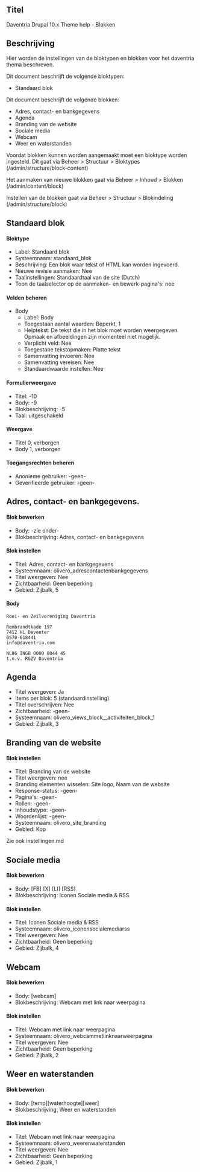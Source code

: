 ## Titel

Daventria Drupal 10.x Theme help - Blokken

## Beschrijving

Hier worden de instellingen van de bloktypen en blokken voor het daventria thema beschreven.

Dit document beschrijft de volgende bloktypen:

- Standaard blok

Dit document beschrijft de volgende blokken:

- Adres, contact- en bankgegevens
- Agenda
- Branding van de website
- Sociale media
- Webcam
- Weer en waterstanden

Voordat blokken kunnen worden aangemaakt moet een bloktype worden ingesteld. Dit gaat via Beheer > Structuur > Bloktypes (/admin/structure/block-content)

Het aanmaken van nieuwe blokken gaat via Beheer > Inhoud > Blokken (/admin/content/block)

Instellen van de blokken gaat via Beheer > Structuur > Blokindeling (/admin/structure/block)

## Standaard blok

#### Bloktype

- Label: Standaard blok
- Systeemnaam: standaard_blok
- Beschrijving: Een blok waar tekst of HTML kan worden ingevoerd.
- Nieuwe revisie aanmaken: Nee
- Taalinstellingen: Standaardtaal van de site (Dutch)
- Toon de taalselector op de aanmaken- en bewerk-pagina's: nee

#### Velden beheren

- Body
  - Label: Body
  - Toegestaan aantal waarden: Beperkt, 1
  - Helptekst: De tekst die in het blok moet worden weergegeven. Opmaak en afbeeldingen zijn momenteel niet mogelijk.
  - Verplicht veld: Nee
  - Toegestane tekstopmaken: Platte tekst
  - Samenvatting invoeren: Nee
  - Samenvatting vereisen: Nee
  - Standaardwaarde instellen: Nee
 
#### Formulierweergave

- Titel: -10
- Body: -9
- Blokbeschrijving: -5
- Taal: uitgeschakeld

#### Weergave

- Titel 0, verborgen
- Body 1, verborgen

#### Toegangsrechten beheren

- Anonieme gebruiker: -geen-
- Geverifieerde gebruiker: -geen-
  
## Adres, contact- en bankgegevens.

#### Blok bewerken

- Body: -zie onder-
- Blokbeschrijving: Adres, contact- en bankgegevens

#### Blok instellen

- Titel: Adres, contact- en bankgegevens
- Systeemnaam: olivero_adrescontactenbankgegevens
- Titel weergeven: Nee
- Zichtbaarheid: Geen beperking
- Gebied: Zijbalk, 5

#### Body

    Roei- en Zeilvereniging Daventria
    
    Rembrandtkade 197
    7412 HL Deventer
    0570-618441
    info@daventria.com
    
    NL86 INGB 0000 8044 45
    t.n.v. R&ZV Daventria

## Agenda

- Titel weergeven: Ja
- Items per blok: 5 (standaardinstelling)
- Titel overschrijven: Nee
- Zichtbaarheid: -geen-
- Systeemnaam: olivero_views_block__activiteiten_block_1
- Gebied: Zijbalk, 3

## Branding van de website

#### Blok instellen

- Titel: Branding van de website
- Titel weergeven: nee
- Branding elementen wisselen: Site logo, Naam van de website
- Response-status: -geen-
- Pagina's: -geen-
- Rollen: -geen-
- Inhoudstype: -geen-
- Woordenlijst: -geen-
- Systeemnaam: olivero_site_branding
- Gebied: Kop

Zie ook instellingen.md

## Sociale media

#### Blok bewerken

- Body: [FB] [X] [LI] [RSS]
- Blokbeschrijving: Iconen Sociale media & RSS

#### Blok instellen

- Titel: Iconen Sociale media & RSS
- Systeemnaam: olivero_iconensocialemediarss
- Titel weergeven: Nee
- Zichtbaarheid: Geen beperking
- Gebied: Zijbalk, 4

## Webcam

#### Blok bewerken

- Body: [webcam]
- Blokbeschrijving: Webcam met link naar weerpagina

#### Blok instellen

- Titel: Webcam met link naar weerpagina
- Systeemnaam: olivero_webcammetlinknaarweerpagina
- Titel weergeven: Nee
- Zichtbaarheid: Geen beperking
- Gebied: Zijbalk, 2

## Weer en waterstanden

#### Blok bewerken

- Body: [temp][waterhoogte][weer]
- Blokbeschrijving: Weer en waterstanden

#### Blok instellen

- Titel: Webcam met link naar weerpagina
- Systeemnaam: olivero_weerenwaterstanden
- Titel weergeven: Nee
- Zichtbaarheid: Geen beperking
- Gebied: Zijbalk, 1

